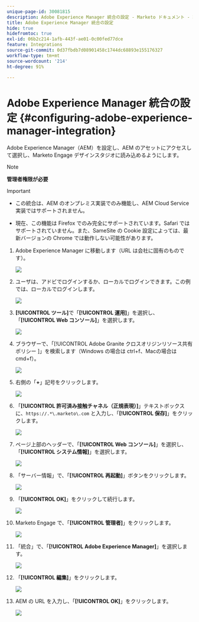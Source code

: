 ```yaml
---
unique-page-id: 30081815
description: Adobe Experience Manager 統合の設定 - Marketo ドキュメント - 製品ドキュメント
title: Adobe Experience Manager 統合の設定
hide: true
hidefromtoc: true
exl-id: 06b2c214-1afb-443f-ae01-0c00fed77dce
feature: Integrations
source-git-commit: 0d37fbdb7d08901458c1744dc68893e155176327
workflow-type: tm+mt
source-wordcount: '214'
ht-degree: 91%

---
```


# Adobe Experience Manager 統合の設定 {#configuring-adobe-experience-manager-integration}

Adobe Experience Manager（AEM）を設定し、AEM のアセットにアクセスして選択し、Marketo Engage デザインスタジオに読み込めるようにします。

>[!NOTE]
>
>**管理者権限が必要**

>[!IMPORTANT]
>
>* この統合は、AEM のオンプレミス実装でのみ機能し、AEM Cloud Service 実装ではサポートされません。
>
>* 現在、この機能は Firefox でのみ完全にサポートされています。Safari ではサポートされていません。また、SameSite の Cookie 設定によっては、最新バージョンの Chrome では動作しない可能性があります。

1. Adobe Experience Manager に移動します（URL は会社に固有のものです）。

   ![](assets/one.png)

1. ユーザは、アドビでログインするか、ローカルでログインできます。この例では、ローカルでログインします。

   ![](assets/two.png)

1. **[!UICONTROL ツール]**&#x200B;で「**[!UICONTROL 運用]**」を選択し、「**[!UICONTROL Web コンソール]**」を選択します。

   ![](assets/2a.png)

1. ブラウザーで、「[!UICONTROL Adobe Granite クロスオリジンリソース共有ポリシー ]」を検索します（Windows の場合は ctrl+f、Macの場合は cmd+f）。

   ![](assets/three.png)

1. 右側の「**+**」記号をクリックします。

   ![](assets/four.png)

1. 「**[!UICONTROL 許可済み接触チャネル（正規表現）]**」テキストボックスに、`https://.*\.marketo\.com` と入力し、「**[!UICONTROL 保存]**」をクリックします。

   ![](assets/five-psd.png)

1. ページ上部のヘッダーで、「**[!UICONTROL Web コンソール]**」を選択し、「**[!UICONTROL システム情報]**」を選択します。

   ![](assets/six.png)

1. 「サーバー情報」で、「**[!UICONTROL 再起動]**」ボタンをクリックします。

   ![](assets/seven.png)

1. 「**[!UICONTROL OK]**」をクリックして続行します。

   ![](assets/eight.png)

1. Marketo Engage で、「**[!UICONTROL 管理者]**」をクリックします。

   ![](assets/nine.png)

1. 「統合」で、「**[!UICONTROL Adobe Experience Manager]**」を選択します。

   ![](assets/ten.png)

1. 「**[!UICONTROL 編集]**」をクリックします。

   ![](assets/eleven.png)

1. AEM の URL を入力し、「**[!UICONTROL OK]**」をクリックします。

   ![](assets/twelve.png)
